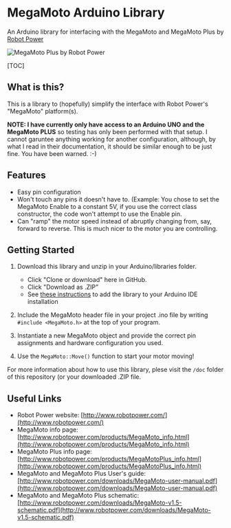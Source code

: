 # MegaMoto Arduino Library
An Arduino library for interfacing with the MegaMoto and MegaMoto Plus by [Robot Power](http://www.robotpower.com/)

![MegaMoto Plus by Robot Power](http://www.robotpower.com/images/MM-Plus-top-sm.jpg)

[TOC]

## What is this?

This is a library to (hopefully) simplify the interface with Robot Power's "MegaMoto" platform(s).

**NOTE: I have currently only have access to an Arduino UNO and the MegaMoto PLUS** so testing has only been performed with that setup. I cannot garuntee anything working for another configuration, although, by what I read in their documentation, it should be similar enough to be just fine. You have been warned. :-) 

## Features

* Easy pin configuration
* Won't touch any pins it doesn't have to. (Example: You chose to set the MegaMoto Enable to a constant 5V, if you use the correct class constructor, the code won't attempt to use the Enable pin.
* Can "ramp" the motor speed instead of abruptly changing from, say, forward to reverse. This is much nicer to the motor you are controlling.

## Getting Started

1. Download this library and unzip in your Arduino/libraries folder. 
   * Click "Clone or download" here in GitHub. 
   * Click "Download as .ZIP" 
   * See [these instructions](https://www.arduino.cc/en/Guide/Libraries) to add the library to your Arduino IDE installation

2. Include the MegaMoto header file in your project .ino file by writing `#include <MegaMoto.h>` at the top of your program.
3. Instantiate a new MegaMoto object and provide the correct pin assignments and hardware configuration you used.
4. Use the `MegaMoto::Move()` function to start your motor moving!

For more information about how to use this library, plese visit the `/doc` folder of this repository (or your downloaded .ZIP file.


## Useful Links

* Robot Power website: [http://www.robotpower.com/](http://www.robotpower.com/)
* MegaMoto info page: [http://www.robotpower.com/products/MegaMoto_info.html](http://www.robotpower.com/products/MegaMoto_info.html)
* MegaMoto Plus info page: [http://www.robotpower.com/products/MegaMotoPlus_info.html](http://www.robotpower.com/products/MegaMotoPlus_info.html)
* MegaMoto and MegaMoto Plus User's guide: [http://www.robotpower.com/downloads/MegaMoto-user-manual.pdf](http://www.robotpower.com/downloads/MegaMoto-user-manual.pdf)
* MegaMoto and MegaMoto Plus schematic: [http://www.robotpower.com/downloads/MegaMoto-v1.5-schematic.pdf](http://www.robotpower.com/downloads/MegaMoto-v1.5-schematic.pdf)
